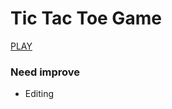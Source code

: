 # Tic Tac Toe Game

[PLAY](https://yswnqc.github.io/tic_tac_toe_Game_React/)

### Need improve

- Editing


